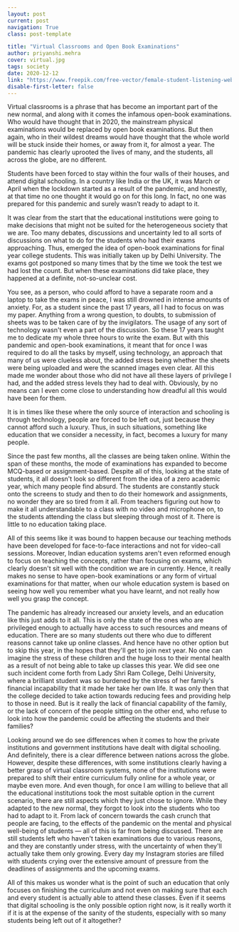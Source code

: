```yaml
---
layout: post
current: post
navigation: True
class: post-template

title: "Virtual Classrooms and Open Book Examinations"
author: priyanshi.mehra
cover: virtual.jpg
tags: society
date: 2020-12-12
link: "https://www.freepik.com/free-vector/female-student-listening-webinar-online_9175118.htm#page=1&query=video%20classes&position=0"
disable-first-letter: false
---
```

<p>Virtual classrooms is a phrase that has become an important part of the new normal, and along with it comes the infamous open-book examinations. Who would have thought that in 2020, the mainstream physical examinations would be replaced by open book examinations. But then again, who in their wildest dreams would have thought that the whole world will be stuck inside their homes, or away from it, for almost a year. The pandemic has clearly uprooted the lives of many, and the students, all across the globe, are no different.&nbsp;</p><p>Students have been forced to stay within the four walls of their houses, and attend digital schooling. In a country like India or the UK, it was March or April when the lockdown started as a result of the pandemic, and honestly, at that time no one thought it would go on for this long. In fact, no one was prepared for this pandemic and surely wasn’t ready to adapt to it.&nbsp;</p><p>It was clear from the start that the educational institutions were going to make decisions that might not be suited for the heterogeneous society that we are. Too many debates, discussions and uncertainty led to all sorts of discussions on what to do for the students who had their exams approaching. Thus, emerged the idea of open-book examinations for final year college students. This was initially taken up by Delhi University. The exams got postponed so many times that by the time we took the test we had lost the count. But when these examinations did take place, they happened at a definite, not-so-unclear cost.&nbsp;</p><p>You see, as a person, who could afford to have a separate room and a laptop to take the exams in peace, I was still drowned in intense amounts of anxiety. For, as a student since the past 17 years, all I had to focus on was my paper. Anything from a wrong question, to doubts, to submission of sheets was to be taken care of by the invigilators. The usage of any sort of technology wasn't even a part of the discussion. So these 17 years taught me to dedicate my whole three hours to write the exam. But with this pandemic and open-book examinations, it meant that for once I was required to do all the tasks by myself, using technology, an approach that many of us were clueless about, the added stress being whether the sheets were being uploaded and were the scanned images even clear. All this made me wonder about those who did not have all these layers of privilege I had, and the added stress levels they had to deal with. Obviously, by no means can I even come close to understanding how dreadful all this would have been for them.</p><p>It is in times like these where the only source of interaction and schooling is through technology, people are forced to be left out, just because they cannot afford such a luxury. Thus, in such situations, something like education that we consider a necessity, in fact, becomes a luxury for many people.&nbsp;</p><p>Since the past few months, all the classes are being taken online. Within the span of these months, the mode of examinations has expanded to become MCQ-based or assignment-based. Despite all of this, looking at the state of students, it all doesn't look so different from the idea of a zero academic year, which many people find absurd. The students are constantly stuck onto the screens to study and then to do their homework and assignments, no wonder they are so tired from it all. From teachers figuring out how to make it all understandable to a class with no video and microphone on, to the students attending the class but sleeping through most of it. There is little to no education taking place.&nbsp;</p><p>All of this seems like it was bound to happen because our teaching methods have been developed for face-to-face interactions and not for video-call sessions. Moreover, Indian education systems aren't even reformed enough to focus on teaching the concepts, rather than focusing on exams, which clearly doesn't sit well with the condition we are in currently. Hence, it really makes no sense to have open-book examinations or any form of virtual examinations for that matter, when our whole education system is based on seeing how well you remember what you have learnt, and not really how well you grasp the concept.&nbsp;</p><p>The pandemic has already increased our anxiety levels, and an education like this just adds to it all. This is only the state of the ones who are privileged enough to actually have access to such resources and means of education. There are so many students out there who due to different reasons cannot take up online classes. And hence have no other option but to skip this year, in the hopes that they'll get to join next year. No one can imagine the stress of these children and the huge loss to their mental health as a result of not being able to take up classes this year. We did see one such incident come forth from Lady Shri Ram College, Delhi University, where a brilliant student was so burdened by the stress of her family's financial incapability that it made her take her own life. It was only then that the college decided to take action towards reducing fees and providing help to those in need. But is it really the lack of financial capability of the family, or the lack of concern of the people sitting on the other end, who refuse to look into how the pandemic could be affecting the students and their families?&nbsp;</p><p>Looking around we do see differences when it comes to how the private institutions and government institutions have dealt with digital schooling. And definitely, there is a clear difference between nations across the globe. However, despite these differences, with some institutions clearly having a better grasp of virtual classroom systems, none of the institutions were prepared to shift their entire curriculum fully online for a whole year, or maybe even more. And even though, for once I am willing to believe that all the educational institutions took the most suitable option in the current scenario, there are still aspects which they just chose to ignore. While they adapted to the new normal, they forgot to look into the students who too had to adapt to it. From lack of concern towards the cash crunch that people are facing, to the effects of the pandemic on the mental and physical well-being of students — all of this is far from being discussed. There are still students left who haven't taken examinations due to various reasons, and they are constantly under stress, with the uncertainty of when they'll actually take them only growing. Every day my Instagram stories are filled with students crying over the extensive amount of pressure from the deadlines of assignments and the upcoming exams.</p><p>All of this makes us wonder what is the point of such an education that only focuses on finishing the curriculum and not even on making sure that each and every student is actually able to attend these classes. Even if it seems that digital schooling is the only possible option right now, is it really worth it if it is at the expense of the sanity of the students, especially with so many students being left out of it altogether?</p>